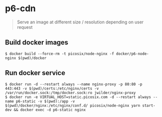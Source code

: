 # p6-cdn

> Serve an image at different size / resolution depending on user request

## Build docker images

```shell
$ docker build --force-rm -t picosix/node-nginx -f docker/p6-node-nginx $(pwd)/docker
```

## Run docker service

```shell
$ docker run -d --restart always --name nginx-proxy -p 80:80 -p 443:443 -v $(pwd)/certs:/etc/nginx/certs -v /var/run/docker.sock:/tmp/docker.sock:ro jwilder/nginx-proxy
$ docker run -e VIRTUAL_HOST=static.picosix.com -d --restart always --name p6-static -v $(pwd):/app -v $(pwd)/docker/nginx:/etc/nginx/conf.d/ picosix/node-nginx yarn start-dev && docker exec -d p6-static nginx
```

